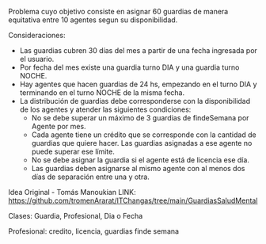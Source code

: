 Problema cuyo objetivo consiste en asignar 60 guardias de manera equitativa entre 10 agentes segun su disponibilidad.

Consideraciones:

- Las guardias cubren 30 días del mes a partir de una fecha ingresada por el usuario.
- Por fecha del mes existe una guardia turno DIA y una guardia turno NOCHE.
- Hay agentes que hacen guardias de 24 hs, empezando en el turno DIA y terminando en el turno NOCHE de la misma fecha.
- La distribución de guardias debe corresponderse con la disponibilidad de los agentes y atender las siguientes condiciones:
  * No se debe superar un máximo de 3 guardias de findeSemana por Agente por mes.
  * Cada agente tiene un crédito que se corresponde con la cantidad de guardias que quiere hacer. Las guardias asignadas a ese agente no puede superar ese límite.
  * No se debe asignar la guardia si el agente está de licencia ese día.
  * Las guardias deben asignarse al mismo agente con al menos dos días de separación entre una y otra.



Idea Original - Tomás Manoukian
LINK: https://github.com/tromenArarat/ITChangas/tree/main/GuardiasSaludMental


Clases: Guardia, Profesional, Dia o Fecha

Profesional: credito, licencia, guardias finde semana